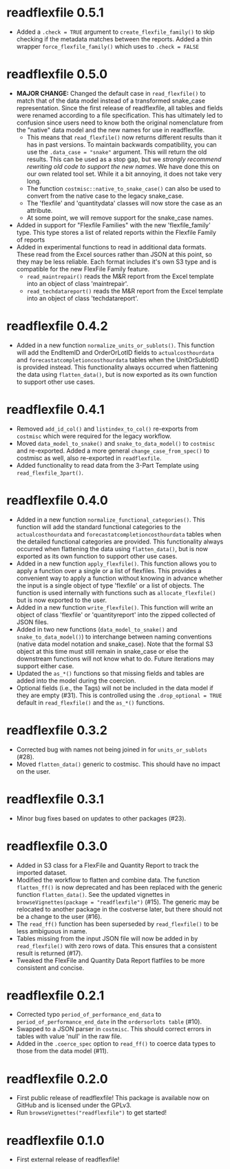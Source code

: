 # readflexfile 0.5.1

* Added a `.check = TRUE` argument to `create_flexfile_family()` to skip checking if the metadata matches between the reports. Added a thin wrapper `force_flexfile_family()` which uses to `.check = FALSE`

# readflexfile 0.5.0

* **MAJOR CHANGE:** Changed the default case in `read_flexfile()` to match that of the data model instead of a transformed snake_case representation. Since the first release of readflexfile, all tables and fields were renamed according to a file specification. This has ultimately led to confusion since users need to know both the original nomenclature from the "native" data model and the new names for use in readflexfile.
  * This means that `read_flexfile()` now returns different results than it has in past versions. To maintain backwards compatibility, you can use the `.data_case = "snake"` argument. This will return the old results. This can be used as a stop gap, but we *strongly recommend rewriting old code to support the new names*. We have done this on our own related tool set. While it a bit annoying, it does not take very long.
  * The function `costmisc::native_to_snake_case()` can also be used to convert from the native case to the legacy snake_case.
  * The 'flexfile' and 'quantitydata' classes will now store the case as an attribute.
  * At some point, we will remove support for the snake_case names.
* Added in support for "Flexfile Families" with the new 'flexfile_family' type. This type stores a list of related reports within the Flexfile Family of reports
* Added in experimental functions to read in additional data formats. These read from the Excel sources rather than JSON at this point, so they may be less reliable. Each format includes it's own S3 type and is compatible for the new FlexFile Family feature.
  * `read_maintrepair()` reads the M&R report from the Excel template into an object of class 'maintrepair'.
  * `read_techdatareport()` reads the M&R report from the Excel template into an object of class 'techdatareport'.

# readflexfile 0.4.2

* Added in a new function `normalize_units_or_sublots()`. This function will add the EndItemID and OrderOrLotID fields to `actualcosthourdata` and `forecastatcompletioncosthourdata` tables when the UnitOrSublotID is provided instead. This functionality always occurred when flattening the data using `flatten_data()`, but is now exported as its own function to support other use cases.

# readflexfile 0.4.1

* Removed `add_id_col()` and `listindex_to_col()` re-exports from `costmisc` which were required for the legacy workflow.
* Moved `data_model_to_snake()` and `snake_to_data_model()` to `costmisc` and re-exported. Added a more general `change_case_from_spec()` to costmisc as well, also re-exported in `readflexfile`.
* Added functionality to read data from the 3-Part Template using `read_flexfile_3part()`.

# readflexfile 0.4.0

* Added in a new function `normalize_functional_categories()`. This function will add the standard functional categories to the `actualcosthourdata` and `forecastatcompletioncosthourdata` tables when the detailed functional categories are provided. This functionality always occurred when flattening the data using `flatten_data()`, but is now exported as its own function to support other use cases.
* Added in a new function `apply_flexfile()`. This function allows you to apply a function over a single or a list of flexfiles. This provides a convenient way to apply a function without knowing in advance whether the input is a single object of type 'flexfile' or a list of objects. The function is used internally with functions such as `allocate_flexfile()` but is now exported to the user.
* Added in a new function `write_flexfile()`. This function will write an object of class 'flexfile' or 'quantityreport' into the zipped collected of JSON files.
* Added in two new functions (`data_model_to_snake()` and `snake_to_data_model()`) to interchange between naming conventions (native data model notation and snake_case). Note that the formal S3 object at this time must still remain in snake_case or else the downstream functions will not know what to do. Future iterations may support either case.
* Updated the `as_*()` functions so that missing fields and tables are added into the model during the coercion.
* Optional fields (i.e., the Tags) will not be included in the data model if they are empty (#31). This is controlled using the `.drop_optional = TRUE` default in `read_flexfile()` and the `as_*()` functions.

# readflexfile 0.3.2

* Corrected bug with names not being joined in for `units_or_sublots` (#28).
* Moved `flatten_data()` generic to costmisc. This should have no impact on the user.

# readflexfile 0.3.1

* Minor bug fixes based on updates to other packages (#23).

# readflexfile 0.3.0

* Added in S3 class for a FlexFile and Quantity Report to track the imported dataset.
* Modified the workflow to flatten and combine data. The function `flatten_ff()` is now deprecated and has been replaced with the generic function `flatten_data()`. See the updated vignettes in `browseVignettes(package = "readflexfile")` (#15). The generic may be relocated to another package in the costverse later, but there should not be a change to the user (#16).
* The `read_ff()` function has been superseded by `read_flexfile()` to be less ambiguous in name.
* Tables missing from the input JSON file will now be added in by `read_flexfile()` with zero rows of data. This ensures that a consistent result is returned (#17).
* Tweaked the FlexFile and Quantity Data Report flatfiles to be more consistent and concise.

# readflexfile 0.2.1

* Corrected typo `period_of_performance_end_data` to `period_of_performance_end_date` in the `ordersorlots table` (#10).
* Swapped to a JSON parser in `costmisc`. This should correct errors in tables with value 'null' in the raw file.
* Added in the `.coerce_spec` option to `read_ff()` to coerce data types to those from the data model (#11).

# readflexfile 0.2.0

* First public release of readflexfile! This package is available now on GitHub and
is licensed under the GPLv3.
* Run `browseVignettes("readflexfile")` to get started!


# readflexfile 0.1.0

* First external release of readflexfile!
